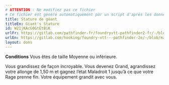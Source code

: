 ```yaml
---
# ATTENTION : Ne modifiez pas ce fichier
# Ce fichier est généré automatiquement par un script d'après les données du module Foundry VTT officiel et de sa traduction
title: Stature de géant
titleEn: Giant's Stature
id: W21jKAcG0GtEtBiK
urlFr: https://gitlab.com/pathfinder-fr/foundryvtt-pathfinder2-fr/-/blob/master/data/feats/W21jKAcG0GtEtBiK.htm
urlEn: https://gitlab.com/hooking/foundry-vtt---pathfinder-2e/-/blob/master/packs/data/feats.db/giant-s-stature.json
layout: dons
---
```

**Conditions** Vous êtes de taille Moyenne ou inférieure.

Vous grandissez de façon incroyable. Vous devenez Grand, agrandissez votre allonge de 1,50 m et gagnez l’état Maladroit 1 jusqu’à ce que votre Rage prenne fin. Votre équipement grandit avec vous.
